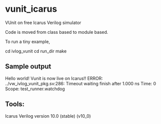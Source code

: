 # vunit_icarus
VUnit on free Icarus Verilog simulator

Code is moved from class based to module based. 

To run a tiny example, 

cd ivlog_vunit
cd run_dir
make

Sample output
-------------
Hello world! Vunit is now live on Icarus!!
ERROR: ../vw_ivlog_vunit_pkg.sv:286: Timeout waiting finish after 1.000 ns
       Time: 0 Scope: test_runner.watchdog
       


Tools:
------
Icarus Verilog version 10.0 (stable) (v10_0)
